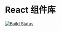 # React 组件库

[![Build Status](https://travis-ci.org/fengzhongye/jzkit.svg?branch=master)](https://travis-ci.org/fengzhongye/jzkit)
